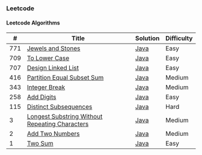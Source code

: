 ### Leetcode


#### Leetcode Algorithms
| # | Title | Solution | Difficulty |
|---| ----- | -------- | ---------- |
|771|[Jewels and Stones](https://leetcode.com/problems/jewels-and-stones/) | [Java](./java/771/JewelsAndStones.java)|Easy|
|709|[To Lower Case](https://leetcode.com/problems/to-lower-case/) | [Java](./java/709/ToLowerCase.java)|Easy|
|707|[Design Linked List](https://leetcode.com/problems/design-linked-list/) | [Java](./java/707/MyLinkedList.java)|Easy|
|416|[Partition Equal Subset Sum](https://leetcode.com/problems/partition-equal-subset-sum/) | [Java](./java/416/PartitionEqualSubsetSum.java)|Medium|
|343|[Integer Break](https://leetcode.com/problems/integer-break/) | [Java](./java/343/IntegerBreak.java)|Medium|
|258|[Add Digits](https://leetcode.com/problems/add-digits/) | [Java](./java/258/AddDigits.java)|Easy|
|115|[Distinct Subsequences](https://leetcode.com/problems/distinct-subsequences/) | [Java](./java/115/DistinctSubsequences.java)|Hard|
|3|[Longest Substring Without Repeating Characters](https://leetcode.com/problems/longest-substring-without-repeating-characters/) | [Java](./java/03/LengthOfLongestSubstring.java)|Medium|
|2|[Add Two Numbers](https://leetcode.com/problems/add-two-numbers/) | [Java](./java/02/AddTwoNumbers.java)|Medium|
|1|[Two Sum](https://leetcode.com/problems/two-sum) | [Java](./java/01/TwoSum.java)|Easy|